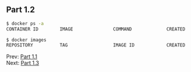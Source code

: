 ## Part 1.2

```bash
$ docker ps -a
CONTAINER ID        IMAGE               COMMAND             CREATED             STATUS              PORTS               NAMES
```

```bash
$ docker images
REPOSITORY          TAG                 IMAGE ID            CREATED             SIZE
```


Prev: [Part 1.1](./part1-1.md)  
Next: [Part 1.3](./part1-3.md)
